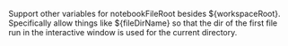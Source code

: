 Support other variables for notebookFileRoot besides ${workspaceRoot}. Specifically allow things like ${fileDirName} so that the dir of the first file run in the interactive window is used for the current directory.
